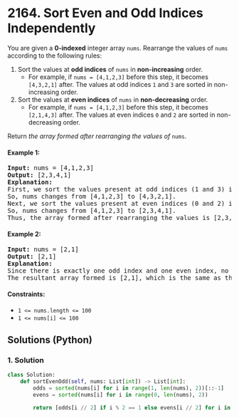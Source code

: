 # 2164. Sort Even and Odd Indices Independently
You are given a **0-indexed** integer array `nums`. Rearrange the values of `nums` according to the following rules:
1. Sort the values at **odd indices** of `nums` in **non-increasing** order.
    * For example, if `nums = [4,1,2,3]` before this step, it becomes `[4,3,2,1]` after. The values at odd indices `1` and `3` are sorted in non-increasing order.
2. Sort the values at **even indices** of `nums` in **non-decreasing** order.
    * For example, if `nums = [4,1,2,3]` before this step, it becomes `[2,1,4,3]` after. The values at even indices `0` and `2` are sorted in non-decreasing order.

Return *the array formed after rearranging the values of* `nums`.

#### Example 1:
<pre>
<strong>Input:</strong> nums = [4,1,2,3]
<strong>Output:</strong> [2,3,4,1]
<strong>Explanation:</strong>
First, we sort the values present at odd indices (1 and 3) in non-increasing order.
So, nums changes from [4,1,2,3] to [4,3,2,1].
Next, we sort the values present at even indices (0 and 2) in non-decreasing order.
So, nums changes from [4,1,2,3] to [2,3,4,1].
Thus, the array formed after rearranging the values is [2,3,4,1].
</pre>

#### Example 2:
<pre>
<strong>Input:</strong> nums = [2,1]
<strong>Output:</strong> [2,1]
<strong>Explanation:</strong>
Since there is exactly one odd index and one even index, no rearrangement of values takes place.
The resultant array formed is [2,1], which is the same as the initial array.
</pre>

#### Constraints:
* `1 <= nums.length <= 100`
* `1 <= nums[i] <= 100`

## Solutions (Python)

### 1. Solution
```Python
class Solution:
    def sortEvenOdd(self, nums: List[int]) -> List[int]:
        odds = sorted(nums[i] for i in range(1, len(nums), 2))[::-1]
        evens = sorted(nums[i] for i in range(0, len(nums), 2))

        return [odds[i // 2] if i % 2 == 1 else evens[i // 2] for i in range(len(nums))]
```
